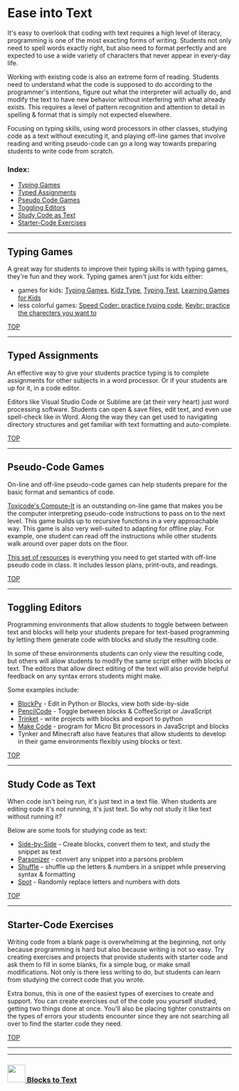 # Ease into Text

It's easy to overlook that coding with text requires a high level of literacy, programming is one of the most exacting forms of writing. Students not only need to spell words exactly right, but also need to format perfectly and are expected to use a wide variety of characters that never appear in every-day life.

Working with existing code is also an extreme form of reading. Students need to understand what the code is supposed to do according to the programmer's intentions, figure out what the interpreter will actually do, and modify the text to have new behavior without interfering with what already exists. This requires a level of pattern recognition and attention to detail in spelling & format that is simply not expected elsewhere.

Focusing on typing skills, using word processors in other classes, studying code as a text without executing it, and playing off-line games that involve reading and writing pseudo-code can go a long way towards preparing students to write code from scratch.

### Index:
* [Typing Games](#typing-games)
* [Typed Assignments](#typed-assignments)
* [Pseudo Code Games](#pseudo-code-games)
* [Toggling Editors](#toggling-editors)
* [Study Code as Text](#study-code-as-text)
* [Starter-Code Exercises](#starter-code-exercises)

---

## Typing Games

A great way for students to improve their typing skills is with typing games, they're fun and they work.  Typing games aren't just for kids either:
* games for kids: [Typing Games](https://www.typinggames.zone), [Kidz Type](https://www.kidztype.com/tags/kids-typing-games/), [Typing Test](https://www.typingtest.com/games.html), [Learning Games for Kids](https://www.learninggamesforkids.com/keyboarding-games.html)
* less colorful games: [Speed Coder: practice typing code](http://www.speedcoder.net/lessons/), [Keybr: practice the charecters you want to](https://www.keybr.com)

[TOP](#ease-into-text)

---

## Typed Assignments

An effective way to give your students practice typing is to complete assignments for other subjects in a word processor.  Or if your students are up for it, in a code editor.  

Editors like Visual Studio Code or Sublime are (at their very heart) just word processing software.  Students can open & save files, edit text, and even use spell-check like in Word.  Along the way they can get used to navigating directory structures and get familiar with text formatting and auto-complete.

[TOP](#ease-into-text)

---

## Pseudo-Code Games

On-line and off-line pseudo-code games can help students prepare for the basic format and semantics of code. 

[Toxicode's Compute-It](http://compute-it.toxicode.fr) is an outstanding on-line game that makes you be the computer interpreting pseudo-code instructions to pass on to the next level.  This game builds up to recursive functions in a very approachable way.  This game is also very well-suited to adapting for offline play.  For example, one student can read off the instructions while other students walk around over paper dots on the floor. 

[This set of resources](https://community.computingatschool.org.uk/resources/2321/single) is everything you need to get started with off-line pseudo code in class.  It includes lesson plans, print-outs, and readings.

[TOP](#ease-into-text)

---

## Toggling Editors

Programming environments that allow students to toggle between between text and blocks will help your students prepare for text-based programming by letting them generate code with blocks and study the resulting code.  

In some of these environments students can only view the resulting code, but others will allow students to modify the same script either with blocks or text.  The editors that allow direct editing of the text will also provide helpful feedback on any syntax errors students might make.

Some examples include:
* [BlockPy](https://think.cs.vt.edu/blockpy/load) - Edit in Python or Blocks, view both side-by-side
* [PencilCode](https://pencilcode.net/edit/first) - Toggle between blocks & CoffeeScript or JavaScript
* [Trinket](https://trinket.io) - write projects with blocks and export to python
* [Make Code](https://makecode.microbit.org/#editor) - program for Micro Bit processors in JavaScript and blocks
* Tynker and Minecraft also have features that allow students to develop in their game environments flexibly using blocks or text.

[TOP](#ease-into-text)

---

## Study Code as Text

When code isn't being run, it's just text in a text file.  When students are editing code it's not running, it's just text.  So why not study it like text without running it?

Below are some tools for studying code as text:
* [Side-by-Side](https://blocks-to-text.github.io/side-by-side/) - Create blocks, convert them to text, and study the snippet as text
* [Parsonizer](https://blocks-to-text.github.io/parsonizer/) - convert any snippet into a parsons problem
* [Shuffle](https://blocks-to-text.github.io/shuffle/) - shuffle up the letters & numbers in a snippet while preserving syntax & formatting
* [Spot](https://blocks-to-text.github.io/spot/) - Randomly replace letters and numbers with dots

[TOP](#ease-into-text)

---

## Starter-Code Exercises

Writing code from a blank page is overwhelming at the beginning, not only because programming is hard but also because writing is not so easy.  Try creating exercises and projects that provide students with starter code and ask them to fill in some blanks, fix a simple bug, or make small modifications.  Not only is there less writing to do, but students can learn from studying the correct code that you wrote.

Extra bonus, this is one of the easiest types of exercises to create and support.  You can create exercises out of the code you yourself studied, getting two things done at once.  You'll also be placing tighter constraints on the types of errors your students encounter since they are not searching all over to find the starter code they need.

[TOP](#ease-into-text)

___
___
### <a href="http://github.com/blocks-to-text/top" target="_blank"><img src="https://user-images.githubusercontent.com/18554853/50098409-22575780-021c-11e9-99e1-962787adaded.png" width="40" height="40"></img> Blocks to Text</a>
